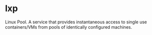 # lxp
Linux Pool. A service that provides instantaneous access to single use containers/VMs from pools of identically configured machines.

